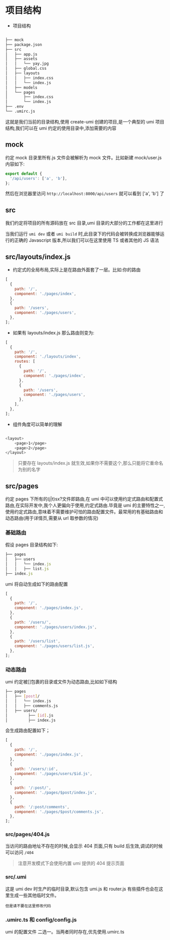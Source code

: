 # 项目结构

- 项目结构

```Bash

├── mock
├── package.json
├── src
│   ├── app.js
│   ├── assets
│   │   └── yay.jpg
│   ├── global.css
│   ├── layouts
│   │   ├── index.css
│   │   └── index.js
│   ├── models
│   └── pages
│       ├── index.css
│       └── index.js
├── .env
└── .umirc.js

```

这就是我们当前的目录结构,使用 create-umi 创建的项目,是一个典型的 umi 项目结构,我们可以在 umi 约定的使用目录中,添加需要的内容

## mock

约定 mock 目录里所有.js 文件会被解析为 mock 文件。比如新建 mock/user.js 内容如下:

```javascript
export default {
  '/api/users': ['a', 'b'],
};
```

然后在浏览器里访问 `http://localhost:8000/api/users` 就可以看到 ['a', 'b'] 了

## src

我们约定将项目的所有源码放在 src 目录,umi 目录的大部分的工作都在这里进行

当我们运行 `umi dev` 或者 `umi build` 时,此目录下的代码会被转换成浏览器能够运行的正确的 Javascript 版本,所以我们可以在这里使用 TS 或者其他的 JS 语法

## src/layouts/index.js

- 约定式的全局布局,实际上是在路由外面套了一层。比如:你的路由

```javascript
[
  {
    path: '/',
    component: './pages/index',
  },
  {
    path: '/users',
    component: './pages/users',
  },
];
```

- 如果有 layouts/index.js 那么路由则变为:

```javascript
[
  {
    path: '/',
    component: './layouts/index',
    routes: [
      {
        path: '/',
        component: './pages/index',
      },
      {
        path: '/users',
        component: './pages/users',
      },
    ],
  },
];
```

- 组件角度可以简单的理解

```bash

<layout>
	<page>1</page>
	<page>2</page>
</layout>

```

> 只要存在 layouts/index.js 就生效,如果你不需要这个,那么只能将它重命名为别的名字

## src/pages

约定 pages 下所有的(j|t)sx?文件即路由,在 umi 中可以使用约定式路由和配置式路由,在实际开发中,我个人更偏向于使用,约定式路由.毕竟是 umi 的主要特性之一,使用约定式路由,意味着不需要维护可怕的路由配置文件。最常用的有基础路由和动态路由(用于详情页,需要从 url 取参数的情况)

### 基础路由

假设 pages 目录结构如下:

```javascript
├── pages
│   ├── users
│   │   └── index.js
│   │   ├── list.js
├── index.js

```

umi 将自动生成如下的路由配置

```javascript
[
  {
    path: '/',
    component: './pages/index.js',
  },
  {
    path: '/users/',
    component: './pages/users/index.js',
  },
  {
    path: '/users/list',
    component: './pages/users/list.js',
  },
];
```

### 动态路由

umi 约定被[]包裹的目录或文件为动态路由,比如如下结构

```bash
├── pages
│   ├── [post]/
│   │   └── index.js
│   │   ├── comments.js
│   ├── users/
│         ├── [id].js
│         ├── index.js
```

会生成路由配置如下；

```javascript
[
  {
    path: '/',
    component: './pages/index.js',
  },
  {
    path: '/users/:id',
    component: './pages/users/$id.js',
  },
  {
    path: '/:post/',
    component: './pages/$post/index.js',
  },
  {
    path: '/:post/comments',
    component: './pages/$post/comments.js',
  },
];
```

### src/pages/404.js

当访问的路由地址不存在的时候,会显示 404 页面,只有 build 后生效,调试的时候可以访问 `/404`

> 注意开发模式下会使用内置 umi 提供的 404 提示页面

### src/.umi

这是 umi dev 时生产的临时目录,默认包含 umi.js 和 router.js 有些插件也会在这里生成一些其他临时文件。

`但是请不要在这里修改代码`

### .umirc.ts 和 config/config.js

umi 的配置文件 二选一。当两者同时存在,优先使用.umirc.ts
